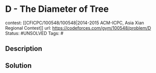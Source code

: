 # D - The Diameter of Tree

contest: [[CFICPC/100548/100548|2014-2015 ACM-ICPC, Asia Xian Regional Contest]]
url: https://codeforces.com/gym/100548/problem/D
Status: #UNSOLVED
Tags: #

## Description

## Solution


